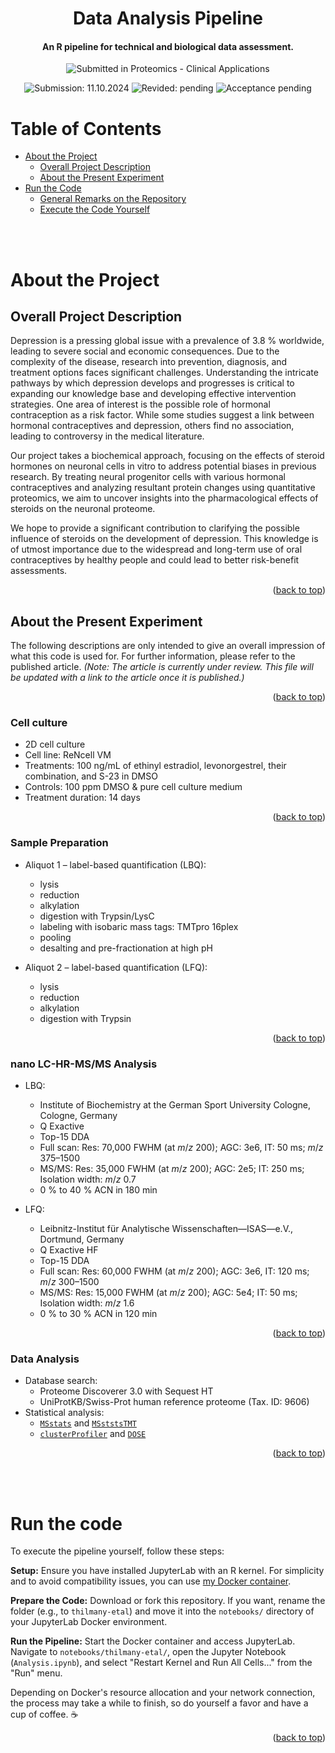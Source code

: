 <div align="center">
    <h1>Data Analysis Pipeline</h1>
    <h4>An R pipeline for technical and biological data assessment.</h4>
    <p>
        <img src="https://img.shields.io/badge/Submitted in:-Proteomics_--_Clinical_Applications-blue" alt="Submitted in Proteomics - Clinical Applications" />
    </p>
    <p>
        <img src="https://img.shields.io/badge/Submitted:-11.10.2014-blue" alt="Submission: 11.10.2024" />
        <img src="https://img.shields.io/badge/Revised:-pending-orange" alt="Revided: pending" />
        <img src="https://img.shields.io/badge/Accepted:-pending-green" alt="Acceptance pending" />
    </p>
</div>

<!-- Table of Contents -->
# Table of Contents

- [About the Project](#about-the-project)
  * [Overall Project Description](#overall-project-description)
  * [About the Present Experiment](#about-the-present-experiment)
- [Run the Code](#run-the-code)
  * [General Remarks on the Repository](#general-remarks-on-the-repository)
  * [Execute the Code Yourself](#execute-the-code-yourself)

<br><br>

<!-- About the Project -->
# About the Project

## Overall Project Description

Depression is a pressing global issue with a prevalence of 3.8&nbsp;% worldwide, leading to severe social and economic consequences. Due to the complexity of the disease, research into prevention, diagnosis, and treatment options faces significant challenges. Understanding the intricate pathways by which depression develops and progresses is critical to expanding our knowledge base and developing effective intervention strategies. One area of interest is the possible role of hormonal contraception as a risk factor. While some studies suggest a link between hormonal contraceptives and depression, others find no association, leading to controversy in the medical literature.

Our project takes a biochemical approach, focusing on the effects of steroid hormones on neuronal cells in vitro to address potential biases in previous research. By treating neural progenitor cells with various hormonal contraceptives and analyzing resultant protein changes using quantitative proteomics, we aim to uncover insights into the pharmacological effects of steroids on the neuronal proteome.

We hope to provide a significant contribution to clarifying the possible influence of steroids on the development of depression. This knowledge is of utmost importance due to the widespread and long-term use of oral contraceptives by healthy people and could lead to better risk-benefit assessments.

<p align="right">(<a href="#table-of-contents">back to top</a>)</p>

## About the Present Experiment

The following descriptions are only intended to give an overall impression of what this code is used for. For further information, please refer to the published article. *(Note: The article is currently under review. This file will be updated with a link to the article once it is published.)*

<p align="right">(<a href="#table-of-contents">back to top</a>)</p>

### Cell culture

- 2D cell culture
- Cell line: ReNcell&nbsp;VM
- Treatments: 100&nbsp;ng/mL of ethinyl estradiol, levonorgestrel, their combination, and S-23 in DMSO
- Controls: 100&nbsp;ppm DMSO & pure cell culture medium
- Treatment duration: 14 days

<p align="right">(<a href="#table-of-contents">back to top</a>)</p>

### Sample Preparation

- Aliquot 1 – label-based quantification (LBQ):
  - lysis
  - reduction
  - alkylation
  - digestion with Trypsin/LysC
  - labeling with isobaric mass tags: TMTpro 16plex
  - pooling
  - desalting and pre-fractionation at high pH

- Aliquot 2 – label-based quantification (LFQ):
  - lysis
  - reduction
  - alkylation
  - digestion with Trypsin

<p align="right">(<a href="#table-of-contents">back to top</a>)</p>

### nano LC-HR-MS/MS Analysis

- LBQ:
  - Institute of Biochemistry at the German Sport University Cologne, Cologne, Germany
  - Q&nbsp;Exactive
  - Top-15 DDA
  - Full scan: Res: 70,000&nbsp;FWHM (at _m_/_z_ 200); AGC: 3e6, IT: 50&nbsp;ms; _m_/_z_ 375–1500
  - MS/MS: Res: 35,000&nbsp;FWHM (at _m_/_z_ 200); AGC: 2e5; IT: 250&nbsp;ms; Isolation width: _m_/_z_ 0.7
  - 0&nbsp;% to 40&nbsp;% ACN in 180&nbsp;min

- LFQ:
  - Leibnitz-Institut für Analytische Wissenschaften—ISAS—e.V., Dortmund, Germany
  - Q&nbsp;Exactive&nbsp;HF
  - Top-15 DDA
  - Full scan: Res: 60,000&nbsp;FWHM (at _m_/_z_ 200); AGC: 3e6, IT: 120&nbsp;ms; _m_/_z_ 300–1500
  - MS/MS: Res: 15,000&nbsp;FWHM (at _m_/_z_ 200); AGC: 5e4; IT: 50&nbsp;ms; Isolation width: _m_/_z_ 1.6
  - 0&nbsp;% to 30&nbsp;% ACN in 120&nbsp;min

<p align="right">(<a href="#table-of-contents">back to top</a>)</p>

### Data Analysis

- Database search:
  - Proteome Discoverer 3.0 with Sequest&nbsp;HT
  - UniProtKB/Swiss-Prot human reference proteome (Tax. ID: 9606)
- Statistical analysis:
  - [`MSstats`](https://github.com/Vitek-Lab/MSstats) and [`MSststsTMT`](https://github.com/Vitek-Lab/MSstatsTMT)
  - [`clusterProfiler`](https://github.com/YuLab-SMU/clusterProfiler) and [`DOSE`](https://github.com/YuLab-SMU/DOSE)

<p align="right">(<a href="#table-of-contents">back to top</a>)</p>

<br><br>

<!-- Running the code -->
# Run the code

To execute the pipeline yourself, follow these steps:

**Setup:** Ensure you have installed JupyterLab with an R kernel. For simplicity and to avoid compatibility issues, you can use [my Docker container](https://github.com/SamThilmany/JupyterLab-with-R_Docker-Environment).

**Prepare the Code:** Download or fork this repository. If you want, rename the folder (e.g., to `thilmany-etal`) and move it into the `notebooks/` directory of your JupyterLab Docker environment.

**Run the Pipeline:** Start the Docker container and access JupyterLab. Navigate to `notebooks/thilmany-etal/`, open the Jupyter Notebook (`Analysis.ipynb`), and select "Restart Kernel and Run All Cells..." from the "Run" menu.

Depending on Docker's resource allocation and your network connection, the process may take a while to finish, so do yourself a favor and have a cup of coffee. ☕️

<p align="right">(<a href="#table-of-contents">back to top</a>)</p>
